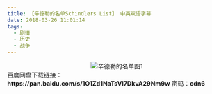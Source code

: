```yaml
---
title: 【辛德勒的名单Schindlers List】 中英双语字幕
date: 2018-03-26 11:01:14
tags:
  - 剧情
  - 历史
  - 战争
---
```


<div align=center>
	<img src="/assets/images/a/xdldmd-01/1.jpg" alt="辛德勒的名单图1">
</div>
<!-- more -->
百度网盘下载链接：
<b>https://pan.baidu.com/s/1O1Zd1NaTsVI7DkvA29Nm9w</b>
密码：<b>cdn6</b>
